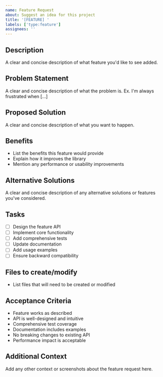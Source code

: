 ```yaml
---
name: Feature Request
about: Suggest an idea for this project
title: '[FEATURE] '
labels: ['type:feature']
assignees: ''
---
```


## Description
A clear and concise description of what feature you'd like to see added.

## Problem Statement
A clear and concise description of what the problem is. Ex. I'm always frustrated when [...]

## Proposed Solution
A clear and concise description of what you want to happen.

## Benefits
- List the benefits this feature would provide
- Explain how it improves the library
- Mention any performance or usability improvements

## Alternative Solutions
A clear and concise description of any alternative solutions or features you've considered.

## Tasks
- [ ] Design the feature API
- [ ] Implement core functionality
- [ ] Add comprehensive tests
- [ ] Update documentation
- [ ] Add usage examples
- [ ] Ensure backward compatibility

## Files to create/modify
- List files that will need to be created or modified

## Acceptance Criteria
- Feature works as described
- API is well-designed and intuitive
- Comprehensive test coverage
- Documentation includes examples
- No breaking changes to existing API
- Performance impact is acceptable

## Additional Context
Add any other context or screenshots about the feature request here.
